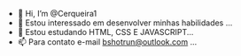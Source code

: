 - 👋 Hi, I’m @Cerqueira1
- 👀 Estou interessado em desenvolver minhas habilidades ...
- 🌱 Estou estudando HTML, CSS E JAVASCRIPT...
- 📫 Para contato e-mail bshotrun@outlook.com ...

<!---
Cerqueira1/Cerqueira1 is a ✨ special ✨ repository because its `README.md` (this file) appears on your GitHub profile.
You can click the Preview link to take a look at your changes.
--->
